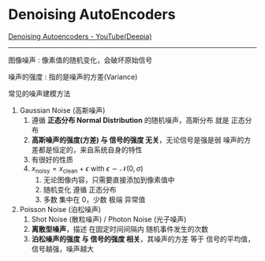 # Denoising AutoEncoders

[Denoising Autoencoders - YouTube(Deepia)](https://www.youtube.com/watch?v=0V96wE7lY4w&t=191s)

---

图像噪声 : 像素值的随机变化，会破坏原始信号

噪声的强度 : 指的是噪声的方差(Variance)

常见的噪声建模方法
1. Gaussian Noise (高斯噪声)
   1. 遵循 **正态分布 Normal Distribution** 的随机噪声，高斯分布 就是 正态分布
   2. **高斯噪声的强度(方差) 与 信号的强度 无关**，无论信号是强是弱 噪声的方差都是恒定的，来自系统自身的特性
   3. 有很好的性质
   4. $x_{\text{noisy}} = x_{\text{clean}} + \epsilon \ \text{with} \ \epsilon \sim \mathcal{N}(0, \sigma)$
      1. 无论图像内容，只需要直接添加到像素值中
      2. 随机变化 遵循 正态分布
      3. 多数 集中在 0，少数 极端 异常值
2. Poisson Noise  (泊松噪声)
   1. Shot Noise (散粒噪声) / Photon Noise (光子噪声)
   2. **离散型噪声**，描述 在固定时间间隔内 随机事件发生的次数
   3. **泊松噪声的强度 与 信号的强度 相关**，其噪声的方差 等于 信号的平均值，信号越强，噪声越大


